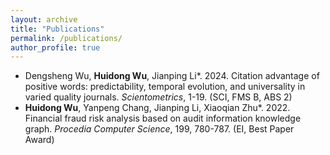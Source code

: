 ```yaml
---
layout: archive
title: "Publications"
permalink: /publications/
author_profile: true
---
```


- Dengsheng Wu, **Huidong Wu**, Jianping Li\*. 2024. Citation advantage of positive words: predictability, temporal evolution, and universality in varied quality journals. *Scientometrics*, 1-19. (SCI, FMS B, ABS 2)
- **Huidong Wu**, Yanpeng Chang, Jianping Li, Xiaoqian Zhu\*. 2022. Financial fraud risk analysis based on audit information knowledge graph. *Procedia Computer Science*, 199, 780-787. (EI, Best Paper Award)
